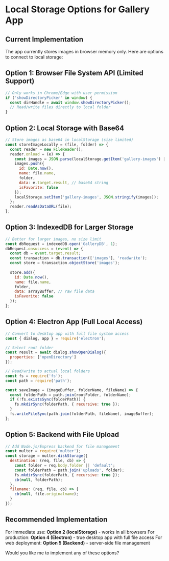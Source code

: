 # Local Storage Options for Gallery App

## Current Implementation
The app currently stores images in browser memory only. Here are options to connect to local storage:

## Option 1: Browser File System API (Limited Support)
```javascript
// Only works in Chrome/Edge with user permission
if ('showDirectoryPicker' in window) {
  const dirHandle = await window.showDirectoryPicker();
  // Read/write files directly to local folder
}
```

## Option 2: Local Storage with Base64
```javascript
// Store images as base64 in localStorage (size limited)
const storeImageLocally = (file, folder) => {
  const reader = new FileReader();
  reader.onload = (e) => {
    const images = JSON.parse(localStorage.getItem('gallery-images') || '[]');
    images.push({
      id: Date.now(),
      name: file.name,
      folder,
      data: e.target.result, // base64 string
      isFavorite: false
    });
    localStorage.setItem('gallery-images', JSON.stringify(images));
  };
  reader.readAsDataURL(file);
};
```

## Option 3: IndexedDB for Larger Storage
```javascript
// Better for larger images, no size limit
const dbRequest = indexedDB.open('GalleryDB', 1);
dbRequest.onsuccess = (event) => {
  const db = event.target.result;
  const transaction = db.transaction(['images'], 'readwrite');
  const store = transaction.objectStore('images');
  
  store.add({
    id: Date.now(),
    name: file.name,
    folder,
    data: arrayBuffer, // raw file data
    isFavorite: false
  });
};
```

## Option 4: Electron App (Full Local Access)
```javascript
// Convert to desktop app with full file system access
const { dialog, app } = require('electron');

// Select root folder
const result = await dialog.showOpenDialog({
  properties: ['openDirectory']
});

// Read/write to actual local folders
const fs = require('fs');
const path = require('path');

const saveImage = (imageBuffer, folderName, fileName) => {
  const folderPath = path.join(rootFolder, folderName);
  if (!fs.existsSync(folderPath)) {
    fs.mkdirSync(folderPath, { recursive: true });
  }
  fs.writeFileSync(path.join(folderPath, fileName), imageBuffer);
};
```

## Option 5: Backend with File Upload
```javascript
// Add Node.js/Express backend for file management
const multer = require('multer');
const storage = multer.diskStorage({
  destination: (req, file, cb) => {
    const folder = req.body.folder || 'default';
    const folderPath = path.join('uploads', folder);
    fs.mkdirSync(folderPath, { recursive: true });
    cb(null, folderPath);
  },
  filename: (req, file, cb) => {
    cb(null, file.originalname);
  }
});
```

## Recommended Implementation
For immediate use: **Option 2 (localStorage)** - works in all browsers
For production: **Option 4 (Electron)** - true desktop app with full file access
For web deployment: **Option 5 (Backend)** - server-side file management

Would you like me to implement any of these options?